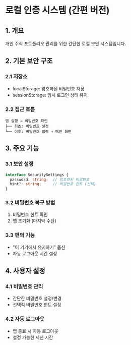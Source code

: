 # 로컬 인증 시스템 (간편 버전)

## 1. 개요
개인 주식 포트폴리오 관리를 위한 간단한 로컬 보안 시스템입니다.

## 2. 기본 보안 구조

### 2.1 저장소
- localStorage: 암호화된 비밀번호 저장
- sessionStorage: 임시 로그인 상태 유지

### 2.2 접근 흐름
```
앱 실행 → 비밀번호 확인
├── 최초: 비밀번호 설정
└── 이후: 비밀번호 입력 → 메인 화면
```

## 3. 주요 기능

### 3.1 보안 설정
```typescript
interface SecuritySettings {
  password: string;  // 암호화된 비밀번호
  hint?: string;     // 비밀번호 힌트 (선택)
}
```

### 3.2 비밀번호 복구 방법
1. 비밀번호 힌트 확인
2. 앱 초기화 (마지막 수단)

### 3.3 편의 기능
- "이 기기에서 유지하기" 옵션
- 자동 로그아웃 시간 설정

## 4. 사용자 설정

### 4.1 비밀번호 관리
- 간단한 비밀번호 설정/변경
- 선택적 비밀번호 힌트 설정

### 4.2 자동 로그아웃
- 앱 종료 시 자동 로그아웃
- 설정 가능한 세션 시간